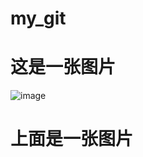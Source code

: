 # my_git
# 这是一张图片

![image](https://github.com/QYPan/my_git/blob/master/pictures/talk.gif)

# 上面是一张图片
